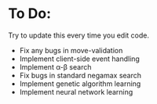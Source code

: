 To Do:
================
Try to update this every time you edit code.

* Fix any bugs in move-validation
* Implement client-side event handling
* Implement &alpha;-&beta; search
* Fix bugs in standard negamax search
* Implement genetic algorithm learning
* Implement neural network learning